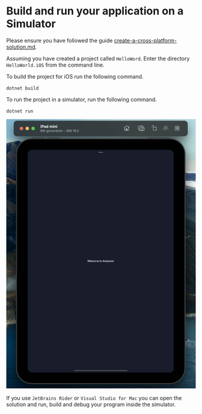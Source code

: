 # Build and run your application on a Simulator

Please ensure you have followed the guide [create-a-cross-platform-solution.md](../create-a-cross-platform-solution.md "mention").

Assuming you have created a project called `HelloWord`. Enter the directory `HelloWorld.iOS` from the command line.

To build the project for iOS run the following command.

```
dotnet build
```

To run the project in a simulator, run the following command.

```
dotnet run
```

![Application running on iPad simulator](<../../../.gitbook/assets/image (34).png>)

If you use `JetBrains Rider` or `Visual Studio for Mac` you can open the solution and run, build and debug your program inside the simulator.
